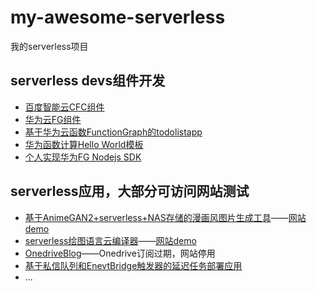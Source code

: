 # my-awesome-serverless
我的serverless项目


## serverless devs组件开发

+ [百度智能云CFC组件](https://github.com/xinwuyun/cfc)
+ [华为云FG组件](https://github.com/xinwuyun/fg)
+ [基于华为云函数FunctionGraph的todolistapp](https://github.com/xinwuyun/FG-todolist-app)
+ [华为函数计算Hello World模板](https://github.com/xinwuyun/start-fg)
+ [个人实现华为FG Nodejs SDK](https://github.com/xinwuyun/function-graph-client)

## serverless应用，大部分可访问网站测试

+ [基于AnimeGAN2+serverless+NAS存储的漫画风图片生成工具](https://github.com/xinwuyun/serverless-ai-demo)——[网站demo](http://face.xinwuyun.cloud)
+ [serverless绘图语言云编译器](https://github.com/xinwuyun/draw-frontend)——[网站demo](https://drawer.xinwuyun.cloud)
+ [OnedriveBlog](https://github.com/xinwuyun/ODBlog)——Onedrive订阅过期，网站停用
+ [基于私信队列和EnevtBridge触发器的延迟任务部署应用](https://github.com/xinwuyun/serverless-delay-task)
+ ...
